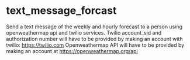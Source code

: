 # text_message_forcast
Send a text message of the weekly and hourly forecast to a person using openweathermap api and twilio services.
Twilio account_sid and authorization number will have to be provided by making an account with twilio: https://twilio.com 
Openweathermap API will have to be provided by making an account at https://openweathermap.org/api
